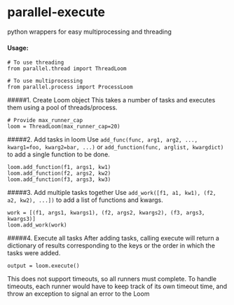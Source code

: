 # parallel-execute
python wrappers for easy multiprocessing and threading



#### Usage:

```.env python
# To use threading
from parallel.thread import ThreadLoom
```

```.env python
# To use multiprocessing
from parallel.process import ProcessLoom
```
#####1. Create Loom object
This takes a number of tasks and executes them using a pool of threads/process.
```
# Provide max_runner_cap
loom = ThreadLoom(max_runner_cap=20)
```

#####2. Add tasks in loom
Use `add_func(func, arg1, arg2, ..., kwarg1=foo, kwarg2=bar, ...)` or `add_function(func, arglist, kwargdict)` to add a single function to be done.
```.env python
loom.add_function(f1, args1, kw1)
loom.add_function(f2, args2, kw2)
loom.add_function(f3, args3, kw3)
```
#####3. Add multiple tasks together
Use `add_work([f1, a1, kw1), (f2, a2, kw2), ...])` to add a list of functions and kwargs.
```.env python
work = [(f1, args1, kwargs1), (f2, args2, kwargs2), (f3, args3, kwargs3)]
loom.add_work(work)
```
#####4. Execute all tasks
After adding tasks, calling execute will return a dictionary of results corresponding to the 
keys or the order in which the tasks were added.
```
output = loom.execute()
```

This does not support timeouts, so all runners must complete.  To handle
timeouts, each runner would have to keep track of its own timeout time,
and throw an exception to signal an error to the Loom

